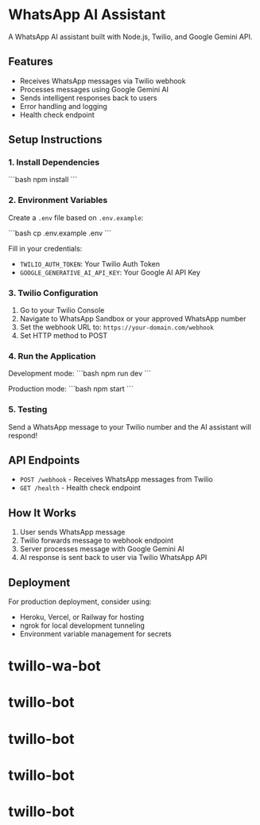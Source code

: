 # WhatsApp AI Assistant

A WhatsApp AI assistant built with Node.js, Twilio, and Google Gemini API.

## Features

- Receives WhatsApp messages via Twilio webhook
- Processes messages using Google Gemini AI
- Sends intelligent responses back to users
- Error handling and logging
- Health check endpoint

## Setup Instructions

### 1. Install Dependencies

\`\`\`bash
npm install
\`\`\`

### 2. Environment Variables

Create a `.env` file based on `.env.example`:

\`\`\`bash
cp .env.example .env
\`\`\`

Fill in your credentials:
- `TWILIO_AUTH_TOKEN`: Your Twilio Auth Token
- `GOOGLE_GENERATIVE_AI_API_KEY`: Your Google AI API Key

### 3. Twilio Configuration

1. Go to your Twilio Console
2. Navigate to WhatsApp Sandbox or your approved WhatsApp number
3. Set the webhook URL to: `https://your-domain.com/webhook`
4. Set HTTP method to POST

### 4. Run the Application

Development mode:
\`\`\`bash
npm run dev
\`\`\`

Production mode:
\`\`\`bash
npm start
\`\`\`

### 5. Testing

Send a WhatsApp message to your Twilio number and the AI assistant will respond!

## API Endpoints

- `POST /webhook` - Receives WhatsApp messages from Twilio
- `GET /health` - Health check endpoint

## How It Works

1. User sends WhatsApp message
2. Twilio forwards message to webhook endpoint
3. Server processes message with Google Gemini AI
4. AI response is sent back to user via Twilio WhatsApp API

## Deployment

For production deployment, consider using:
- Heroku, Vercel, or Railway for hosting
- ngrok for local development tunneling
- Environment variable management for secrets
# twillo-wa-bot
# twillo-bot
# twillo-bot
# twillo-bot
# twillo-bot
